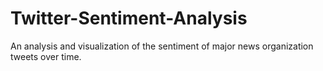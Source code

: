 # Twitter-Sentiment-Analysis
An analysis and visualization of the sentiment of major news organization tweets over time.
